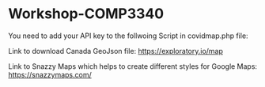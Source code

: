 # Workshop-COMP3340

You need to add your API key to the follwoing Script in covidmap.php file:
<script src="https://maps.googleapis.com/maps/api/js?key=YOUR_API_KEY&callback=initMap&libraries=&v=weekly"async></script>

Link to download Canada GeoJson file: https://exploratory.io/map

Link to Snazzy Maps which helps to create different styles for Google Maps: https://snazzymaps.com/

